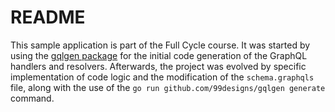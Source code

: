 # README

This sample application is part of the Full Cycle course. It was started by using the
[gqlgen package](https://gqlgen.com/) for the initial code generation of the GraphQL
handlers and resolvers. Afterwards, the project was evolved by specific implementation
of code logic and the modification of the `schema.graphqls` file, along with the use of the
`go run github.com/99designs/gqlgen generate` command.